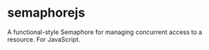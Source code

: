 # semaphorejs
A functional-style Semaphore for managing concurrent access to a resource. For JavaScript.
